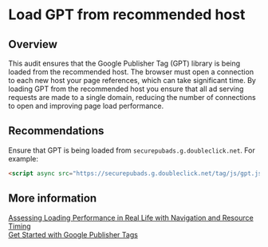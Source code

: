 # Load GPT from recommended host

## Overview

This audit ensures that the Google Publisher Tag (GPT) library is being loaded
from the recommended host. The browser must open a connection to each new host
your page references, which can take significant time. By loading GPT from the
recommended host you ensure that all ad serving requests are made to a single
domain, reducing the number of connections to open and improving page load
performance.

## Recommendations

Ensure that GPT is being loaded from `securepubads.g.doubleclick.net`. For
example:

```HTML
<script async src="https://securepubads.g.doubleclick.net/tag/js/gpt.js"></script>
```

## More information

[Assessing Loading Performance in Real Life with Navigation and Resource Timing](https://developers.google.com/web/fundamentals/performance/navigation-and-resource-timing)  
[Get Started with Google Publisher Tags](https://developers.google.com/doubleclick-gpt/guides/get-started)
